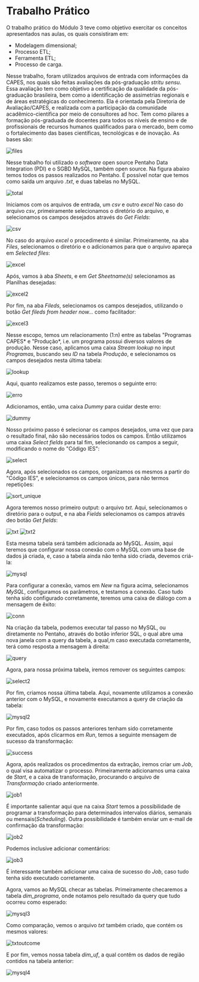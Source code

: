 # Trabalho Prático

O trabalho prático do Módulo 3 teve como objetivo exercitar os conceitos apresentados nas aulas, os quais consistiram em:
- Modelagem dimensional;
- Processo ETL;
- Ferramenta ETL;
- Processo de carga.

Nesse trabalho, foram utilizados arquivos de entrada com informações da CAPES, nos quais são feitas avaliações da pós-graduação *stritu sensu*. 
Essa avaliação tem como objetivo a certificação da qualidade da pós-graduação brasileira, bem como a identificação de assimetrias regionais e de áreas estratégicas 
do conhecimento. Ela é orientada pela Diretoria de Avaliação/CAPES, e realizada com a participação da comunidade acadêmico-científica por meio de consultores ad hoc. 
Tem como pilares a formação pós-graduada de docentes para todos os níveis de ensino e de profissionais de recursos humanos qualificados para o mercado, bem como o 
fortalecimento das bases científicas, tecnológicas e de inovação. As bases são:

![files](https://user-images.githubusercontent.com/63553829/92388585-eb129380-f0ed-11ea-8ef2-f63622cb241d.png)

Nesse trabalho foi utilizado o *software* open source Pentaho Data Integration (PDI) e o SGBD MySQL, também open source. 
Na figura abaixo temos todos os passos realizados no Pentaho. É possível notar que temos como saída um arquivo *.txt*, e duas tabelas no MySQL.

![total](https://user-images.githubusercontent.com/63553829/92394298-adb30380-f0f7-11ea-9974-36ef2594c6f5.png)

Iniciamos com os arquivos de entrada, um *csv* e outro *excel* No caso do arquivo *csv*, primeiramente selecionamos o diretório do arquivo, e selecionamos os campos desejados através do *Get Fields*:

![csv](https://user-images.githubusercontent.com/63553829/92389963-6d03bc00-f0f0-11ea-8e83-77f2c04c640d.png)

No caso do arquivo *excel* o procedimento é similar. Primeiramente, na aba *Files*, selecionamos o diretório e o adicionamos para que o arquivo apareça em *Selected files*:

![excel](https://user-images.githubusercontent.com/63553829/92390229-d8e62480-f0f0-11ea-855b-f19d39d7ab91.png)

Após, vamos à aba *Sheets*, e em *Get Sheetname(s)* selecionamos as Planilhas desejadas:

![excel2](https://user-images.githubusercontent.com/63553829/92390443-3d08e880-f0f1-11ea-9084-23e213942f7d.png)

Por fim, na aba *Fileds*, selecionamos os campos desejados, utilizando o botão *Get fileds from header now...* como facilitador:

![excel3](https://user-images.githubusercontent.com/63553829/92390535-704b7780-f0f1-11ea-8660-dc1a964725ec.png)

Nesse escopo, temos um relacionamento (1:n) entre as tabelas "Programas CAPES* e "Produção*, i.e. um programa possui diversos valores de produção. Nesse caso, aplicamos uma caixa *Stream lookup* no input *Programas*, buscando seu *ID* na tabela *Produção*, e selecionamos os campos desejados nesta última tabela:

![lookup](https://user-images.githubusercontent.com/63553829/92390692-c15b6b80-f0f1-11ea-894c-f37d53c1e861.png)

Aqui, quanto realizamos este passo, teremos o seguinte erro:

![erro](https://user-images.githubusercontent.com/63553829/92390997-4e062980-f0f2-11ea-8123-906b315ea00f.png)

Adicionamos, então, uma caixa *Dummy* para cuidar deste erro:

![dummy](https://user-images.githubusercontent.com/63553829/92391136-7f7ef500-f0f2-11ea-9b9f-b8f793a263b3.png)

Nosso próximo passo é selecionar os campos desejados, uma vez que para o resultado final, não são necessários todos os campos. Então utilizamos uma caixa *Select fields* para tal fim, selecionando os campos a seguir, modificando o nome do "Código IES":

![select](https://user-images.githubusercontent.com/63553829/92391274-b9e89200-f0f2-11ea-9a28-354377e6a9f9.png)

Agora, após selecionados os campos, organizamos os mesmos a partir do "Código IES", e selecionamos os campos únicos, para não termos repetições:

![sort_unique](https://user-images.githubusercontent.com/63553829/92391528-3bd8bb00-f0f3-11ea-9a34-1fd26e1fd195.png)

Agora teremos nosso primeiro output: o arquivo *txt*. Aqui, selecionamos o diretório para o output, e na aba *Fields* selecionamos os campos através deo botão *Get fields*:

![txt](https://user-images.githubusercontent.com/63553829/92391671-78a4b200-f0f3-11ea-9c22-9738a60feeb8.png)
![txt2](https://user-images.githubusercontent.com/63553829/92391855-bf92a780-f0f3-11ea-9779-2026a6e09f54.png)

Esta mesma tabela será também adicionada ao MySQL. Assim, aqui teremos que configurar nossa conexão com o MySQL com uma base de dados já criada, e, caso a tabela ainda não tenha sido criada, devemos criá-la:

![mysql](https://user-images.githubusercontent.com/63553829/92392192-4778b180-f0f4-11ea-8fd4-d9e7dfae4d95.png)

Para configurar a conexão, vamos em *New* na figura acima, selecionamos *MySQL*, configuramos os parâmetros, e testamos a conexão. Caso tudo tenha sido configurado corretamente, teremos uma caixa de diálogo com a mensagem de êxito:

![conn](https://user-images.githubusercontent.com/63553829/92392059-139d8c00-f0f4-11ea-9867-01e7c7fecc20.png)

Na criação da tabela, podemos executar tal passo no MySQL, ou diretamente no Pentaho, através do botão inferior SQL, o qual abre uma nova janela com a query da tabela, a qual,m caso executada corretamente, terá como resposta a mensagem à direita:

![query](https://user-images.githubusercontent.com/63553829/92393439-49dc0b00-f0f6-11ea-85b4-5cb9b2e4eeb5.png)

Agora, para nossa próxima tabela, iremos remover os seguintes campos:

![select2](https://user-images.githubusercontent.com/63553829/92393570-7859e600-f0f6-11ea-928f-9e126a9fe79a.png)

Por fim, criamos nossa última tabela. Aqui, novamente utilizamos a conexão anterior com o MySQL, e novamente executamos a query de criação da tabela:

![mysql2](https://user-images.githubusercontent.com/63553829/92393788-d090e800-f0f6-11ea-8b5b-0b2bef771158.png)

Por fim, caso todos os passos anteriores tenham sido corretamente executados, após clicarmos em *Run*, temos a seguinte mensagem de sucesso da transformação:

![success](https://user-images.githubusercontent.com/63553829/92394475-01255180-f0f8-11ea-9573-eb67ad87d9d5.png)

Agora, após realizados os procedimentos da extração, iremos criar um *Job*, o qual visa automatizar o processo. Primeiramente adicionamos uma caixa de *Start*, e a caixa de transformação, procurando o arquivo de *Transformação* criado anteriormente. 

![job1](https://user-images.githubusercontent.com/63553829/92394677-56616300-f0f8-11ea-9e87-7832db018846.png)

É importante salientar aqui que na caixa *Start* temos a possibilidade de programar a transformação para determinados intervalos diários, semanais ou mensais(*Scheduling*). Outra possibilidade é também enviar um e-mail de confirmação da transformação:

![job2](https://user-images.githubusercontent.com/63553829/92395107-28305300-f0f9-11ea-81b8-d7c2f7bd2fbf.png)

Podemos inclusive adicionar comentários:

![job3](https://user-images.githubusercontent.com/63553829/92395177-4f872000-f0f9-11ea-9684-e6b385f8f612.png)

É interessante também adicionar uma caixa de sucesso do *Job*, caso tudo tenha sido executado corretamente.

Agora, vamos ao MySQL checar as tabelas. Primeiramente checaremos a tabela *dim_programa*, onde notamos pelo resultado da query que tudo ocorreu como esperado:

![mysql3](https://user-images.githubusercontent.com/63553829/92395617-ff5c8d80-f0f9-11ea-837a-5f18ef47674a.png)

Como comparação, vemos o arquivo *txt* também criado, que contém os mesmos valores:

![txtoutcome](https://user-images.githubusercontent.com/63553829/92395752-3894fd80-f0fa-11ea-942b-9d4458d4f0ad.png)

E por fim, vemos nossa tabela *dim_uf*, a qual contêm os dados de região contidos na tabela anterior:

![mysql4](https://user-images.githubusercontent.com/63553829/92395693-21561000-f0fa-11ea-94df-9530867931f0.png)



